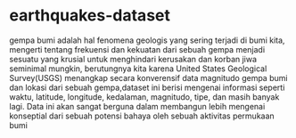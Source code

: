 # earthquakes-dataset
  gempa bumi adalah hal fenomena geologis yang sering terjadi di bumi kita, mengerti tentang frekuensi dan kekuatan dari sebuah gempa menjadi sesuatu yang krusial untuk menghindari kerusakan dan korban jiwa seminimal mungkin, berutungnya kita karena United States Geological Survey(USGS) menangkap secara konverensif data magnitudo gempa bumi dan lokasi dari sebuah gempa,dataset ini berisi mengenai informasi seperti waktu, latitude, longitude, kedalaman, magnitudo, tipe, dan masih banyak lagi. Data ini akan sangat berguna dalam membangun lebih mengenai konseptial dari sebuah potensi bahaya oleh sebuah aktivitas permukaan bumi

